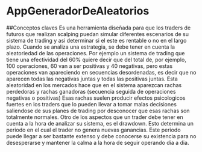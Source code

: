 # AppGeneradorDeAleatorios
##Conceptos claves
Es una herramienta diseñada para que los traders de futuros que realizan scalping puedan simular diferentes escenarios de su sistema de trading y asi determinar
si el este es rentable o no en el largo plazo.
Cuando se analiza una estrategia, se debe tener en cuenta la aleatoriedad de las operaciones. Por ejemplo un sistema de trading que tiene una efectividad del 60%
quiere decir que del total de, por ejemplo, 100 operaciones, 60 van a ser positivas y 40 negativas, pero estas operaciones van apareciendo en secuencias
desordenadas, es decir que no aparecen todas las negativas juntas y todas las positivas juntas. 
Esta aleatoridad en los mercados hace que en el sistema aparezcan rachas perdedoras y rachas ganadoras (secuencia seguida de operaciones negativas o positivas)
Esas rachas suelen producir efectos psicologicos fuertes en los traders que lo pueden llevar a tomar malas decisiones saliendose de sus planes de trading por 
desconocer que esas rachas son totalmente normales.
Otro de los aspectos que un trader debe tener en cuenta a la hora de analizar su sistema, es el drawdown. Esto determina un periodo en el cual el trader no genera nuevas
ganancias. Este periodo puede llegar a ser bastante extenso y debe conocerse su existencia para no desesperarse y mantener la calma a la hora de seguir operando dia a 
dia.

